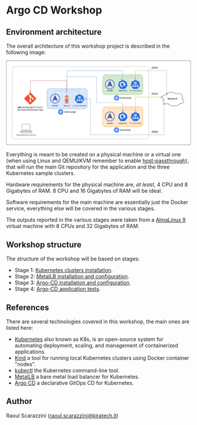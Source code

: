 # Argo CD Workshop

## Environment architecture

The overall architecture of this workshop project is described in the following
image:

![Argo Workshop Architecture](images/argo-workshop-architecture.drawio.png)

Everything is meant to be created on a physical machine or a virtual one (when
using Linux and QEMU/KVM remember to enable [host-passthrough](https://qemu-project.gitlab.io/qemu/system/qemu-cpu-models.html#libvirt-guest-xml)),
that will run the main Git repository for the application and the three
Kubernetes sample clusters.

Hardware requirements for the physical machine are, *at least*, 4 CPU and 8
Gigabytes of RAM. 8 CPU and 16 Gigabytes of RAM will be ideal.

Software requirements for the main machine are essentially just the Docker
service, everything else will be covered in the various stages.

The outputs reported in the various stages were taken from a [AlmaLinux 9](https://repo.almalinux.org/almalinux/9/cloud/x86_64/images/AlmaLinux-9-GenericCloud-latest.x86_64.qcow2)
virtual machine with 8 CPUs and 32 Gigabytes of RAM.

## Workshop structure

The structure of the workshop will be based on stages:

- Stage 1: [Kubernetes clusters installation](Stage-1-K8S-Installation.md).
- Stage 2: [MetalLB installation and configuration](Stage-2-MetalLB-Installation.md).
- Stage 3: [Argo-CD installation and configuration](Stage-3-Argo-CD-Installation.md).
- Stage 4: [Argo-CD application tests](Stage-4-Argo-CD-Application-Test.md).

## References

There are several technologies covered in this workshop, the main ones are
listed here:

- [Kubernetes](https://kubernetes.io/) also known as K8s, is an open-source
system for automating deployment, scaling, and management of containerized
applications.
- [Kind](https://kind.sigs.k8s.io/) a tool for running local Kubernetes
clusters using Docker container "nodes".
- [kubectl](https://kubernetes.io/docs/tasks/tools/install-kubectl-linux/) the
Kubernetes command-line tool.
- [MetalLB](https://metallb.universe.tf/) a bare metal load balancer for
Kubernetes.
- [Argo CD](https://argo-cd.readthedocs.io/) a declarative GitOps CD for
Kubernetes.

## Author

Raoul Scarazzini ([raoul.scarazzini@kiratech.it](mailto:raoul.scarazzini@kiratech.it))

